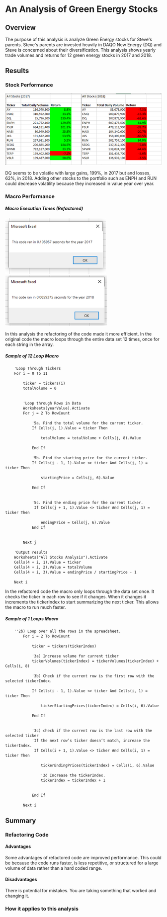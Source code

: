 # An Analysis of Green Energy Stocks

## Overview
The purpose of this analysis is analyze Green Energy stocks for Steve's parents. Steve's parents are invested heavily in DAQO New Energy (DQ) and Steve is concerned about their diversification. This analysis shows yearly trade volumes and returns for 12 green energy stocks in 2017 and 2018. 

## Results

### Stock Performance
![Stock_Analysis_Results.pn](https://github.com/Brandonkish1/stock-analysis/blob/main/Stock_Analysis_Results.png)

DQ seems to be volatile with large gains, 199%, in 2017 but and losses, 62%, in 2018. Adding other stocks to the portfolio such as ENPH and RUN could decrease volatility because they increased in value year over year.

### Macro Performance

##### Macro Execution Times (Refactored)
![VBA_Challenge_2017.png](https://github.com/Brandonkish1/stock-analysis/blob/main/VBA_Challenge_2017.png)
![VBA_Challenge_2018.png](https://github.com/Brandonkish1/stock-analysis/blob/main/VBA_Challenge_2018.png)

In this analysis the refactoring of the code made it more efficient. In the original code the macro loops through the entire data set 12 times, once for each string in the array.

##### Sample of 12 Loop Macro
```
    'Loop Through Tickers
    For i = 0 To 11
        
        ticker = tickers(i)
        totalVolume = 0
        
       
        'Loop through Rows in Data
        Worksheets(yearValue).Activate
        For j = 2 To RowCount
            
            '5a. Find the total volume for the current ticker.
            If Cells(j, 1).Value = ticker Then
            
                totalVolume = totalVolume + Cells(j, 8).Value
                
            End If
            
            '5b. Find the starting price for the current ticker.
            If Cells(j - 1, 1).Value <> ticker And Cells(j, 1) = ticker Then
            
                startingPrice = Cells(j, 6).Value
                
            End If
            
            
            '5c. Find the ending price for the current ticker.
             If Cells(j + 1, 1).Value <> ticker And Cells(j, 1) = ticker Then
            
                endingPrice = Cells(j, 6).Value
            End If
            
                        
        Next j
        
    'Output results
    Worksheets("All Stocks Analysis").Activate
    Cells(4 + i, 1).Value = ticker
    Cells(4 + i, 2).Value = totalVolume
    Cells(4 + i, 3).Value = endingPrice / startingPrice - 1
    
    Next i
```




In the refactored code the macro only loops through the data set once. It checks the ticker in each row to see if it changes. When it changes it increments the tickerIndex to start summarizing the next ticker. This allows the macro to run much faster.


##### Sample of 1 Loops Macro
```
    ''2b) Loop over all the rows in the spreadsheet.
        For i = 2 To RowCount
        
            ticker = tickers(tickerIndex)
    
            '3a) Increase volume for current ticker
            tickerVolumes(tickerIndex) = tickerVolumes(tickerIndex) + Cells(i, 8)
        
            '3b) Check if the current row is the first row with the selected tickerIndex.
                       
            If Cells(i - 1, 1).Value <> ticker And Cells(i, 1) = ticker Then
            
                tickerStartingPrices(tickerIndex) = Cells(i, 6).Value
                
            End If
            
                    
            '3c) check if the current row is the last row with the selected ticker
            'If the next row’s ticker doesn’t match, increase the tickerIndex.
             If Cells(i + 1, 1).Value <> ticker And Cells(i, 1) = ticker Then
            
                tickerEndingPrices(tickerIndex) = Cells(i, 6).Value

                '3d Increase the tickerIndex.
                tickerIndex = tickerIndex + 1
            
            
            End If
    
        Next i
```



## Summary

### Refactoring Code
#### Advantages
Some advantages of refactored code are improved performance. This could be because the code runs faster, is less repetitive, or structured for a large volume of data rather than a hard coded range. 

#### Disadvantages
There is potential for mistakes. You are taking something that worked and changing it. 

### How it applies to this analysis
